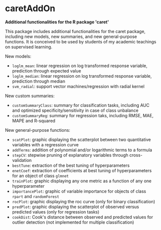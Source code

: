 # caretAddOn
__Additional functionalities for the R package 'caret'__

This package includes additional functionalities for the caret package, including new models, new summaries, and new general-purpose functions.
It is conceived to be used by students of my academic teachings on supervised learning.

New models:
- `loglm_mean`: linear regression on log transformed response variable, prediction through expected value
- `loglm_median`: linear regression on log transformed response variable, prediction through median
- `svm_radial`: support vector machines/regression with radial kernel

New custom summaries:
- `customSummaryClass`: summary for classification tasks, including AUC and optimized specificity/sensitivity in case of class unbalance
- `customSummaryReg`: summary for regression taks, including RMSE, MAE, MAPE and R-squared

New general-purpose functions:
- `scatPlot`: graphic displaying the scatterplot between two quantitative variables with a regression curve
- `addTerms`: addition of polynomial and/or logarithmic terms to a formula
- `stepCV`: stepwise pruning of explanatory variables through cross-validation
- `bestTune`: extraction of the best tuning of hyperparameters
- `enetCoef`: extraction of coefficients at best tuning of hyperparameters for an object of class `glmnet`
- `trainPlot`: graphic displaying any one metric as a function of any one hyperparameter
- `importancePlot`: graphic of variable importance for objects of class `rpart` and `randomForest`
- `rocPlot`: graphic displaying the roc curve (only for binary classification)
- `predPlot`: graphic displaying the scatterplot of observed versus predicted values (only for regression tasks)
- `cookDist`: Cook's distance between observed and predicted values for outlier detection (not implemented for multiple classification)
